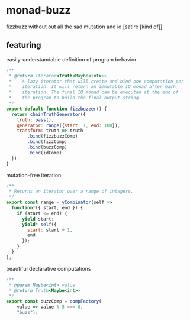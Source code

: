 # monad-buzz
fizzbuzz without out all the sad mutation and io [satire [kind of]]

## featuring

easily-understandable definition of program behavior


```js
/**
 * @return Iterator<Truth<Maybe<int>>>
 *    A lazy iterator that will create and bind one computation per
 *    iteration. It will return an immutable IO monad after each
 *    iteration. The final IO monad can be executed at the end of
 *    the program to build the final output string.
 */
export default function fizzbuzzer() {
  return chainTruthGenerator({
    truth: pass(),
    generator: range({start: 1, end: 100}),
    transform: truth => truth
        .bind(fizzbuzzComp)
        .bind(fizzComp)
        .bind(buzzComp)
        .bind(idComp)
  });
}
```

mutation-free iteration

```js
/**
 * Returns an iterator over a range of integers.
 */
export const range = yCombinator(self =>
  function*({ start, end }) {
    if (start <= end) {
      yield start;
      yield* self({
        start: start + 1,
        end
      });
    }
  }
);

```

beautiful declarative computations

```js
/**
 * @param Maybe<int> value
 * @return Truth<Maybe<int>>
 */
export const buzzComp = compFactory(
    value => value % 5 === 0,
    "buzz");
```
